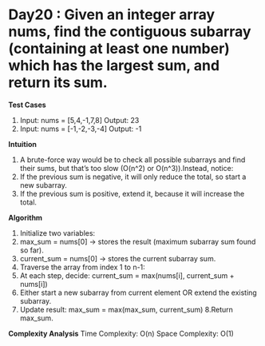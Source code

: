 # Day20 : Given an integer array nums, find the contiguous subarray (containing at least one number) which has the largest sum, and return its sum.

**Test Cases**
1. Input: nums = [5,4,-1,7,8]    Output: 23
2. Input: nums = [-1,-2,-3,-4]   Output: -1

**Intuition**
1. A brute-force way would be to check all possible subarrays and find their sums, but that’s too slow (O(n^2) or O(n^3)).Instead, notice:
2. If the previous sum is negative, it will only reduce the total, so start a new subarray.
3. If the previous sum is positive, extend it, because it will increase the total.

**Algorithm** 
1. Initialize two variables:
2. max_sum = nums[0] → stores the result (maximum subarray sum found so far).
3. current_sum = nums[0] → stores the current subarray sum.
4. Traverse the array from index 1 to n-1:
5. At each step, decide:
     current_sum = max(nums[i], current_sum + nums[i])
6. Either start a new subarray from current element OR extend the existing subarray.
7. Update result:
   max_sum = max(max_sum, current_sum)
8.Return max_sum.

**Complexity Analysis**
Time Complexity: O(n)
Space Complexity: O(1)

